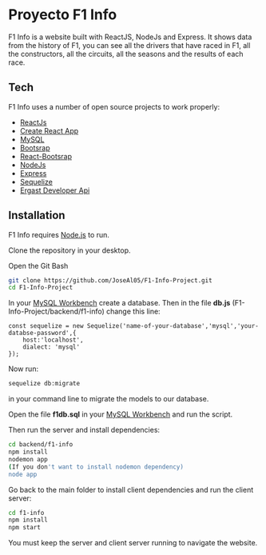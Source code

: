 # Proyecto F1 Info
F1 Info is a website built with ReactJS, NodeJs and Express. It shows data from the history of F1, you can see all the drivers that have raced in F1, all the constructors, all the circuits, all the seasons and the results of each race.

## Tech

F1 Info uses a number of open source projects to work properly:

- [ReactJs]
- [Create React App]
- [MySQL]
- [Bootsrap]
- [React-Bootsrap]
- [NodeJs]
- [Express]
- [Sequelize]
- [Ergast Developer Api]


## Installation

F1 Info requires [Node.js](https://nodejs.org/) to run.

Clone the repository in your desktop.

Open the Git Bash

```sh
git clone https://github.com/JoseAl05/F1-Info-Project.git
cd F1-Info-Project
```
In your [MySQL Workbench](https://dev.mysql.com/downloads/workbench/) create a database.
Then in the file **db.js** (F1-Info-Project/backend/f1-info) change this line:
```
const sequelize = new Sequelize('name-of-your-database','mysql','your-databse-password',{
    host:'localhost',
    dialect: 'mysql'
});
```
Now run:
```sh
sequelize db:migrate
```
in your command line to migrate the models to our database.

Open the file **f1db.sql** in your [MySQL Workbench](https://dev.mysql.com/downloads/workbench/) and run the script.

Then run the server and install dependencies:
```sh
cd backend/f1-info
npm install
nodemon app
(If you don't want to install nodemon dependency)
node app
```
Go back to the main folder to install client dependencies and run the client server:
```sh
cd f1-info
npm install
npm start
```
You must keep the server and client server running to navigate the website.

[ReactJs]: <https://reactjs.org/>
[Create React App]:<https://create-react-app.dev/>
[MySQL]:<https://www.mysql.com/>
[React-Bootsrap]:<https://react-bootstrap.github.io/>
[Bootsrap]:<https://getbootstrap.com/>
[NodeJs]: <http://nodejs.org>
[Express]:<http://expressjs.com/>
[Sequelize]:<https://sequelize.org/v6/>
[Ergast Developer Api]:<http://ergast.com/mrd/>
